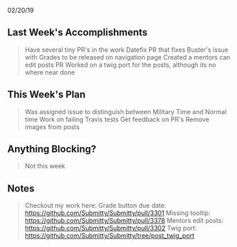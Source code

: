 02/20/19

## Last Week's Accomplishments

> Have several tiny PR's in the work 
> Datefix PR that fixes Buster's issue with Grades to be released on navigation page
> Created a mentors can edit posts PR
> Worked on a twig port for the posts, although its no where near done


## This Week's Plan

> Was assigned issue to distinguish between Military Time and Normal time
> Work on failing Travis tests
> Get feedback on PR's 
> Remove images from posts

## Anything Blocking?

> Not this week

## Notes

> Checkout my work here:
> Grade button due date: https://github.com/Submitty/Submitty/pull/3301
> Missing tooltip: https://github.com/Submitty/Submitty/pull/3378
> Mentors edit posts: https://github.com/Submitty/Submitty/pull/3302
> Twig port: https://github.com/Submitty/Submitty/tree/post_twig_port
